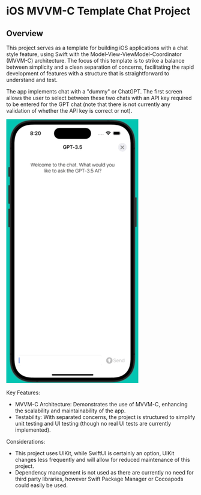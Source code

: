# iOS MVVM-C Template Chat Project
## Overview
This project serves as a template for building iOS applications with a chat style feature, using Swift with the Model-View-ViewModel-Coordinator (MVVM-C) architecture. The focus of this template is to strike a balance between simplicity and a clean separation of concerns, facilitating the rapid development of features with a structure that is straightforward to understand and test.

The app implements chat with a "dummy" or ChatGPT. The first screen allows the user to select between these two chats with an API key required to be entered for the GPT chat (note that there is not currently any validation of whether the API key is correct or not).

![Chat with ChatGPT](images/example.gif) 

Key Features:
* MVVM-C Architecture: Demonstrates the use of MVVM-C, enhancing the scalability and maintainability of the app.
* Testability: With separated concerns, the project is structured to simplify unit testing and UI testing (though no real UI tests are currently implemented).

Considerations:
* This project uses UIKit, while SwiftUI is certainly an option, UIKit changes less frequently and will allow for reduced maintenance of this project.
* Dependency management is not used as there are currently no need for third party libraries, however Swift Package Manager or Cocoapods could easily be used.

